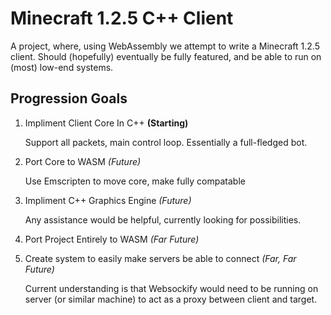 # Minecraft 1.2.5 C++ Client
A project, where, using WebAssembly we attempt to write a Minecraft 1.2.5 client. Should (hopefully) eventually be fully featured, and be able to run on (most) low-end systems.

## Progression Goals
1. Impliment Client Core In C++ **(Starting)**

    Support all packets, main control loop. Essentially a full-fledged bot.

2. Port Core to WASM *(Future)*

    Use Emscripten to move core, make fully compatable

3. Impliment C++ Graphics Engine *(Future)*

    Any assistance would be helpful, currently looking for possibilities.

4. Port Project Entirely to WASM *(Far Future)*



5. Create system to easily make servers be able to connect *(Far, Far Future)*

    Current understanding is that Websockify would need to be running on server (or similar machine) to act as a proxy between client and target.

